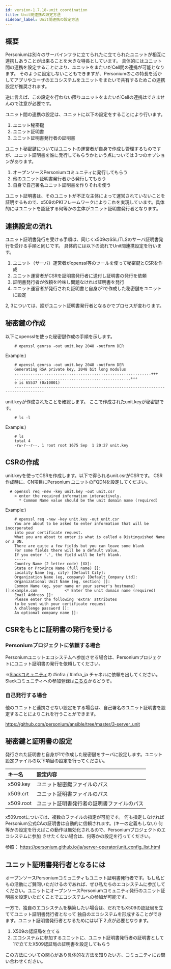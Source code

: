 ```yaml
---
id: version-1.7.18-unit_coordination
title: Unit間連携の設定方法
sidebar_label: Unit間連携の設定方法
---
```


## 概要

Personiumは別々のサーバインフラに⽴てられたに立てられたユニットが相互に連携しあうことが出来ることを大きな特長としています。
具体的にはユニット間の連携を設定することにより、ユニットをまたいだCell間の連携が可能となります。
そのように設定しないこともできますが、Personiumのこの特長を活かしてアプリやユーザのエコシステムをユニットをまたいで共有するためこの連携設定が推奨されます。

逆に言えば、この設定を行わない限りユニットをまたいだCellの連携はできませんので注意が必要です。

ユニット間の連携の設定は、ユニットに以下の設定をすることにより行います。

1. ユニット秘密鍵
1. ユニット証明書
1. ユニット証明書発行者の証明書

ユニット秘密鍵についてはユニットの運営者が自身で作成し管理するものですが、ユニット証明書を誰に発行してもらうかという点については３つのオプションがあります。

1. オープンソースPersoniumコミュニティに発行してもらう
1. 他のユニット証明書発行者から発行してもらう
1. 自身で自己署名ユニット証明書を作りそれを使う

ユニット証明書は、そのユニットが不正な主体によって運営されていないことを証明するもので、x509のPKIフレームワークによりこれを実現しています。具体的にはユニットを認証する何等かの主体がユニット証明書発行者となります。


## 連携設定の流れ

ユニット証明書発行を受ける手順は、同じくx509のSSL/TLSのサーバ証明書発行を受ける手順と同じです。
具体的には以下の流れでUnit間連携設定を行います。

1. ユニット（サーバ）運営者がopenssl等のツールを使って秘密鍵とCSRを作成
1. ユニット運営者がCSRを証明書発行者に送付し証明書の発行を依頼
1. 証明書発行者が依頼を吟味し問題なければ証明書を発行
1. ユニット運営者が発行された証明書と自身が1で作成した秘密鍵をユニットに設定

2, 3については、誰がユニット証明書発行者となるかでプロセスが変わります。


## 秘密鍵の作成

以下にopensslを使った秘密鍵作成の手順を示します。

```console
    # openssl genrsa -out unit.key 2048 -outform DER
```  
Example:)

```console
    # openssl genrsa -out unit.key 2048 -outform DER
    Generating RSA private key, 2048 bit long modulus
    ............................................................+++
    ...................................................+++
    e is 65537 (0x10001)
    -----------------------------------------------------------------------------------
```

unit.keyが作成されたことを確認します。
ここで作成されたunit.keyが秘密鍵です。

```console
    # ls -l
```

Example:)

```console
    # ls
    total 4
    -rw-r--r--. 1 root root 1675 Sep  1 20:27 unit.key
```

## CSRの作成

unit.keyを使ってCSRを作成します。以下で得られるunit.csrがCSRです。
CSR作成時に、CN項目にPersonium ユニットのFQDNを設定してください。


```console
  # openssl req -new -key unit.key -out unit.csr
    > enter the required information interactively.
      * Common Name value should be the unit domain name (required)
```

Example:)

```console
    # openssl req -new -key unit.key -out unit.csr
    You are about to be asked to enter information that will be incorporated
    into your certificate request.
    What you are about to enter is what is called a Distinguished Name or a DN.
    There are quite a few fields but you can leave some blank
    For some fields there will be a default value,
    If you enter '.', the field will be left blank.
    -----
    Country Name (2 letter code) [XX]:
    State or Province Name (full name) []:
    Locality Name (eg, city) [Default City]:
    Organization Name (eg, company) [Default Company Ltd]:
    Organizational Unit Name (eg, section) []:
    Common Name (eg, your name or your server's hostname) []:example.com            <* Enter the unit domain name (required)
    Email Address []:
    Please enter the following 'extra' attributes
    to be sent with your certificate request
    A challenge password []:
    An optional company name []:

```



## CSRをもとに証明書の発行を受ける

### Personiumプロジェクトに依頼する場合

Personiumユニットエコシステムへ参加させる場合は、Personiumプロジェクトにユニット証明書の発行を依頼してください。

⇒[Slackコミュニティ](https://personium-io.slack.com/)の #infra / #infra_ja チャネルに依頼を出してください。
Slackコミュニティへの参加登録は[こちら](https://join.slack.com/t/personium-io/shared_invite/enQtNDA4OTg1MzI3NjM3LTIwNjVkZjZkZDVlNTQ2NjFmZTFjMTljMzAwNzk0ZjQ0MGJhMDIzOGIxN2UyZmMxYTkwMzIzOTU5ZmZkMmEyNzE)からどうぞ。


### 自己発行する場合

他のユニットと連携させない設定をする場合は、自己署名のユニット証明書を設定することによりこれを行うことができます。

https://github.com/personium/ansible/tree/master/3-server_unit


## 秘密鍵と証明書の設定

発行された証明書と自身が1で作成した秘密鍵をサーバに設定します。ユニット設定ファイルの以下項目の設定を行ってください。

|キー名|設定内容|
|:--|:--|
|x509.key|ユニット秘密鍵ファイルのパス|
|x509.crt|ユニット証明書ファイルのパス|
|x509.root|ユニット証明書発行者の証明書ファイルのパス|

x509.rootについては、複数のファイルの指定が可能です。
何も指定しなければPersonium公式CAの証明書は自動的に信頼されます。(キーの定義もしない)
何等かの設定を行えばこの動作は無効化されるので、Personiumプロジェクトのエコシステムに参加
させたくない場合は、何等かの設定を行ってください。

参照：
https://personium.github.io/ja/server-operator/unit_config_list.html

## ユニット証明書発行者となるには

オープンソースPersoniumコミュニティもユニット証明書発行者です。もし私どもの活動にご賛同いただけるのであれば、ぜひ私たちのエコシステムに参加してください。ユニットにオープンソースPersoniumコミュニティ発行のユニット証明書を設定いただくことでエコシステムへの参加が可能です。

一方で、独自のエコシステムを構築したい場合は、だれでもX509の認証局を立ててユニット証明書発行者となって
独自のエコシステムを形成することができます。ユニット証明書発行者となるためには以下２点が必要となります。

1. X509の認証局を立てる
1. エコシステムに参加するユニットに、ユニット証明書発行者の証明書として1で立てたX509認証局の証明書を設定してもらう

この方法についての関心があり具体的な方法を知りたい方、コミュニティにお問い合わせください。
